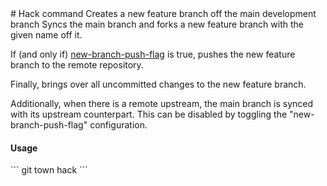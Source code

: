 <a textrun="command-heading">
# Hack command
</a>

<a textrun="command-summary">
Creates a new feature branch off the main development branch
</a>

<a textrun="command-description">
Syncs the main branch and forks a new feature branch with the given name off it.

If (and only if) [new-branch-push-flag](./new-branch-push-flag.md) is true,
pushes the new feature branch to the remote repository.

Finally, brings over all uncommitted changes to the new feature branch.

Additionally, when there is a remote upstream,
the main branch is synced with its upstream counterpart.
This can be disabled by toggling the "new-branch-push-flag" configuration.
</a>

#### Usage

<a textrun="command-cli">
```
git town hack <branch>
```
</a>
